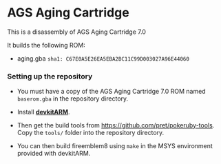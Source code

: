 # AGS Aging Cartridge

This is a disassembly of AGS Aging Cartridge 7.0

It builds the following ROM:
* aging.gba `sha1: C67E0A5E26EA5EBA2BC11C99D003027A96E44060`

### Setting up the repository

* You must have a copy of the AGS Aging Cartridge 7.0 ROM named `baserom.gba` in the repository directory.

* Install [**devkitARM**](http://devkitpro.org/wiki/Getting_Started/devkitARM).

* Then get the build tools from https://github.com/pret/pokeruby-tools. Copy the `tools/` folder into the repository directory.

* You can then build fireemblem8 using `make` in the MSYS environment provided with devkitARM.
